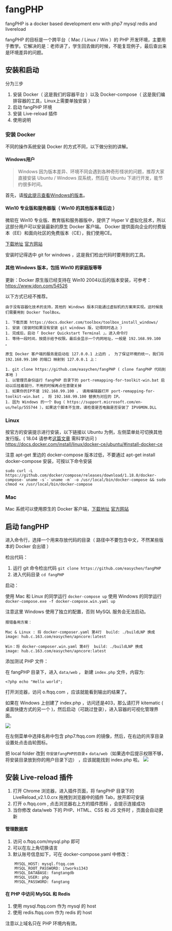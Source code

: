 # fangPHP
fangPHP is a docker based development env with php7 mysql redis and livereload

fangPHP 的目标是一个跨平台（ Mac / Linux / Win ）的 PHP 开发环境，主要用于教学。它解决的是：老师讲了，学生回去做的时候，不能复现例子，最后查出来是环境差异的问题。


## 安装和启动

分为三步

1. 安装 Docker（ 这是我们的容器平台 ）以及 Docker-compose（ 这是我们编排容器的工具，Linux上需要单独安装 ）
1. 启动 fangPHP 环境
1. 安装 Live-reload 插件
1. 使用说明

### 安装 Docker

不同的操作系统安装 Docker 的方式不同，以下做分别的讲解。

#### Windows用户

> Windows 因为版本差异、环境不同会遇到各种奇形怪状的问题，推荐大家直接安装 Ubuntu / Windows 双系统，然后在 Ubuntu 下进行开发，能节约很多时间。

首先，请[按此提示查看Windows的版本](https://jingyan.baidu.com/article/642c9d34032de3644a46f7bd.html)。

#### Win10 专业版和服务器版（ Win10 的其他版本看后边 ）

微软在 Win10 专业版、教育版和服务器版中，提供了 Hyper V 虚拟化技术，所以这部分用户可以安装最新的原生 Docker 客户端。
Docker 提供面向企业的付费版本（EE）和面向社区的免费版本（CE），我们使用CE。

[下载地址](https://download.docker.com/win/stable/Docker%20for%20Windows%20Installer.exe) [官方网站](https://www.docker.com/community-edition#/download)

安装时记得选中 git for windows ，这是我们检出代码时要用到的工具。

#### 其他 Windows 版本，包括 Win10 的家庭版等等

更新：Docker 原生版已经支持在 Win10 2004以后的版本安装，可参考：  https://www.jdon.com/54526

以下方式已经不推荐。

```
由于没有容器化技术的支持，其他的 Windows 版本只能通过虚拟机的方案来实现。这时候我们需要用到 Docker ToolBox。

1. 下载页面 https://docs.docker.com/toolbox/toolbox_install_windows/
1. 安装（安装时如果没有安装 git windows 版，记得同时选上 ）
1. 完成后，启动「 Docker Quickstart Terminal 」，进入命令行
1. 等待一段时间，按提示给予权限。最后会显示一个内网地址，一般是 192.168.99.100 。

原生 Docker 客户端的服务是启动在 127.0.0.1 上边的 ， 为了保证环境的统一，我们将 192.168.99.100 的端口 映射到 127.0.0.1 上：

1. git clone https://github.com/easychen/fangPHP ( clone fangPHP 代码到本地 )
1. 以管理员身份运行 fangPHP 目录下的 port-remapping-for-toolkit-win.bat 启动以后挂着就行，不用的时候再点任意键关掉
1. 如果你的IP不是 192.168.99.100 ， 请用编辑器打开 port-remapping-for-toolkit-win.bat ， 将 192.168.99.100 替换为对应的 IP。
1. 因为 Windows 的一个 Bug（ https://support.microsoft.com/en-us/help/555744 ），如果这个脚本不生效，请检查是否电脑是否安装了 IPV6MON.DLL 
```
### Linux 

按官方的安装提示进行安装，以下链接以 Ubuntu 为例，左侧菜单处可切换其他发行版。( 18.04 请参考[这篇文章](https://medium.com/devgorilla/how-to-install-docker-on-ubuntu-18-04-495216a16092) 需科学访问 )
https://docs.docker.com/install/linux/docker-ce/ubuntu/#install-docker-ce

注意 apt-get 里边的 docker-compose 版本过低，不要通过 apt-get install docker-compose 安装，可按以下命令安装

```
sudo curl -L https://github.com/docker/compose/releases/download/1.18.0/docker-compose-`uname -s`-`uname -m` -o /usr/local/bin/docker-compose && sudo chmod +x /usr/local/bin/docker-compose
```

### Mac 

Mac 系统可以使用原生的 Docker 客户端，[下载地址](https://download.docker.com/mac/stable/Docker.dmg) [官方网站](https://www.docker.com/community-edition#/download)


## 启动 fangPHP

进入命令行，选择一个用来存放代码的目录（ 路径中不要包含中文，不然某些版本的 Docker 会出错 ）

检出代码：

1. 运行 git 命令检出代码 `git clone https://github.com/easychen/fangPHP`
1. 进入代码目录 `cd fangPHP`   

启动：

使用 Mac 和 Linux 的同学运行 `docker-compose up`
使用 Windows 的同学运行 `docker-compose.exe -f docker-compose.win.yaml up`

注意这里 Windows 使用了独立的配置，否则 MySQL 服务会无法启动。

```
报错备用方案：

Mac & Linux : 将 docker-composer.yaml 第4行  build: ./buildLNP 换成     image: hub.c.163.com/easychen/apncore:latest 

Win：将 docker-composer.win.yaml 第4行  build: ./buildLNP 换成     image: hub.c.163.com/easychen/apncore:latest 
```

添加测试 PHP 文件：

在 fangPHP 目录下，进入 `data/web` ， 新建 `index.php` 文件，内容为:

`<?php
echo "Hello world";
`

打开浏览器，访问 o.ftqq.com ，应该就能看到输出的结果了。

如果在 Windows 上创建了 index.php ，访问还是403，那么请打开 kitematic ( 桌面快捷方式的另一个 )，然后启动（可跳过登录），进入容器的可视化管理界面。

![](https://ws1.sinaimg.cn/large/40dfde6fly1frea4rta0tj21900scn47.jpg)


在左侧菜单中选择名称中包含 php7.ftqq.com 的镜像，然后，在右边的共享目录设置处点击齿轮图标。

把 local folder 改到 `你安装fangPHP的目录`+ `data/web`（如果选中后提示权限不够，将安装目录放到你的用户目录下边） ，应该就能找到 index.php 啦。
![](https://ws1.sinaimg.cn/large/40dfde6fly1frea9ulglwj21900scwge.jpg)


## 安装 Live-reload 插件

1. 打开 Chrome 浏览器，进入插件页面，将 fangPHP 目录下的 LiveReload_v2.1.0.crx 拖拽到浏览器中的插件 Tab，放开即可安装
1. 打开 o.ftqq.com , 点击浏览器右上方的插件图标 ，会提示连接成功
1. 当你修改 data/web 下的 PHP、HTML、CSS 和 JS 文件时 ，页面会自动更新


#### 管理数据库

1. 访问 o.ftqq.com/mysql.php 即可
1. 可以在左上角切换语言
1. 默认账号信息如下，可在 docker-compose.yaml 中修改：
```
    MYSQL_HOST: mysql.ftqq.com
    MYSQL_ROOT_PASSWORD: itworks1343
    MYSQL_DATABASE: fangtangdb
    MYSQL_USER: php
    MYSQL_PASSWORD: fangtang
```

#### 在 PHP 中访问 MySQL 和 Redis 

1. 使用 mysql.ftqq.com 作为 mysql 的 host
1. 使用 redis.ftqq.com 作为 redis 的 host

注意以上域名只在 PHP 环境内有效。

